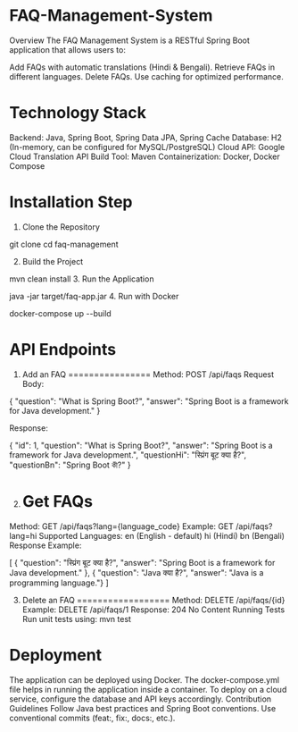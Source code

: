 # FAQ-Management-System
Overview
The FAQ Management System is a RESTful Spring Boot application that allows users to:

Add FAQs with automatic translations (Hindi & Bengali).
Retrieve FAQs in different languages.
Delete FAQs.
Use caching for optimized performance.

Technology Stack
=====================
Backend: Java, Spring Boot, Spring Data JPA, Spring Cache
Database: H2 (In-memory, can be configured for MySQL/PostgreSQL)
Cloud API: Google Cloud Translation API
Build Tool: Maven
Containerization: Docker, Docker Compose

Installation Step
================
1. Clone the Repository

git clone <repository-url>
cd faq-management

2. Build the Project

mvn clean install
3. Run the Application


java -jar target/faq-app.jar
4. Run with Docker


docker-compose up --build

API Endpoints
============
1. Add an FAQ
================
Method: POST /api/faqs
Request Body:

{
  "question": "What is Spring Boot?",
  "answer": "Spring Boot is a framework for Java development."
}

Response:

{
  "id": 1,
  "question": "What is Spring Boot?",
  "answer": "Spring Boot is a framework for Java development.",
  "questionHi": "स्प्रिंग बूट क्या है?",
  "questionBn": "Spring Boot কী?"
}

2. Get FAQs
   ====================
Method: GET /api/faqs?lang={language_code}
Example: GET /api/faqs?lang=hi
Supported Languages:
en (English - default)
hi (Hindi)
bn (Bengali)
Response Example:

[
  {
    "question": "स्प्रिंग बूट क्या है?",
    "answer": "Spring Boot is a framework for Java development."
  },
  {
    "question": "Java क्या है?",
    "answer": "Java is a programming language."}
]

3. Delete an FAQ
==================
Method: DELETE /api/faqs/{id}
Example: DELETE /api/faqs/1
Response: 204 No Content
Running Tests
Run unit tests using:
mvn test

Deployment
====================
The application can be deployed using Docker.
The docker-compose.yml file helps in running the application inside a container.
To deploy on a cloud service, configure the database and API keys accordingly.
Contribution Guidelines
Follow Java best practices and Spring Boot conventions.
Use conventional commits (feat:, fix:, docs:, etc.).
